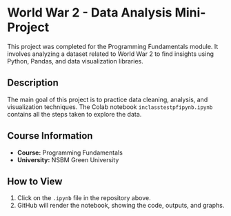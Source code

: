 # World War 2 - Data Analysis Mini-Project

This project was completed for the Programming Fundamentals module. It involves analyzing a dataset related to World War 2 to find insights using Python, Pandas, and data visualization libraries.

## Description

The main goal of this project is to practice data cleaning, analysis, and visualization techniques. The Colab notebook `inclasstestpfipynb.ipynb` contains all the steps taken to explore the data.

## Course Information

-   **Course:** Programming Fundamentals
-   **University:** NSBM Green University

## How to View

1.  Click on the `.ipynb` file in the repository above.
2.  GitHub will render the notebook, showing the code, outputs, and graphs.
